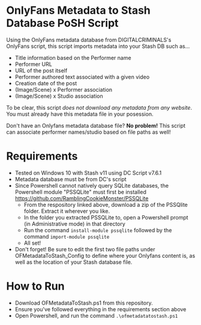 # OnlyFans Metadata to Stash Database PoSH Script
Using the OnlyFans metadata database from DIGITALCRIMINALS's OnlyFans script, this script imports metadata into your Stash DB such as...
- Title information based on the Performer name
- Performer URL
- URL of the post itself
- Performer authored text associated with a given video
- Creation date of the post
- (Image/Scene) x Performer association
- (Image/Scene) x Studio association

To be clear, this script _does not download any metadata from any website_. 
You must already have this metadata file in your posession.

Don't have an Onlyfans metadata database file? **No problem!** This script can associate performer names/studio based on file paths as well!

# Requirements
  - Tested on Windows 10 with Stash v11 using DC Script v7.6.1
  - Metadata database must be from DC's script
  - Since Powershell cannot natively query SQLite databases, the Powershell module "PSSQLite" must first be installed https://github.com/RamblingCookieMonster/PSSQLite
    * From the respository linked above, download a zip of the PSSQlite folder. Extract it wherever you like.
    * In the folder you extracted PSSQLite to, open a Powershell prompt (in Administrative mode) in that directory
    * Run the command `install-module pssqlite` followed by the command `import-module pssqlite`
    * All set!
  - Don't forget! Be sure to edit the first two file paths under OFMetadataToStash_Config to define where your Onlyfans content is, as well as the location of your Stash database file.

# How to Run
- Download OFMetadataToStash.ps1 from this repository.
- Ensure you've followed everything in the requirements section above
- Open Powershell, and run the command `.\ofmetadatatostash.ps1`
